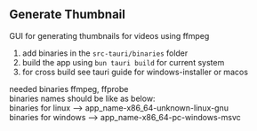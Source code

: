 ## Generate Thumbnail

GUI for generating thumbnails for videos using ffmpeg

1. add binaries in the ```src-tauri/binaries``` folder
2. build the app using ```bun tauri build``` for current system
3. for cross build see tauri guide for windows-installer or macos

needed binaries ffmpeg, ffprobe  
binaries names should be like as below:  
binaries for linux --> app_name-x86_64-unknown-linux-gnu  
binaries for windows --> app_name-x86_64-pc-windows-msvc  

